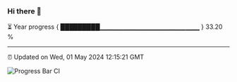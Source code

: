 ### Hi there 👋

⏳ Year progress { █████████▁▁▁▁▁▁▁▁▁▁▁▁▁▁▁▁▁▁▁▁▁ } 33.20 %

---

⏰ Updated on Wed, 01 May 2024 12:15:21 GMT

![Progress Bar CI](https://github.com/Shyam-Makwana/GitHub-Actions-Demo/workflows/Progress%20Bar%20CI/badge.svg)
